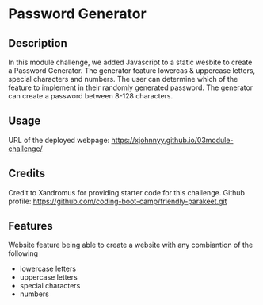 # Password Generator

## Description

In this module challenge, we added Javascript to a static wesbite to create a Password Generator. The generator feature lowercas & uppercase letters, special characters and numbers. The user can determine which of the feature to implement in their randomly generated password. The generator can create a password between 8-128 characters. 

## Usage

URL of the deployed webpage: 
https://xjohnnyy.github.io/03module-challenge/


## Credits

Credit to Xandromus for providing starter code for this challenge. Github profile: https://github.com/coding-boot-camp/friendly-parakeet.git

## Features
Website feature being able to create a website with any combiantion of the following
- lowercase letters
- uppercase letters
- special characters
- numbers


